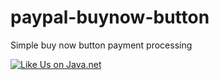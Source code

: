 paypal-buynow-button
====================

Simple buy now button payment processing

<a href="https://www.java.net" target="new"><img src="https://www.java.net" title="Like Us on Java.net" alt="Like Us on Java.net" /></a>
